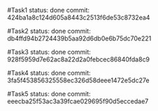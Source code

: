 #Task1
  status: done
  commit: 424ba1a8c124d605a8443c2513f6de53c8732ea4
  
#Task2
  status: done
  commit: db4ffd94b2724439b5aa92d6db0e6b75dc70e221
  
#Task3
  status: done
  commit: 928f5959d7e62ac8a22d2a0febcec86840fda8c9
  
#Task4
  status: done
  commit: 3fa5f453856325558ec326d58deee1472e5dc27e
  
#Task5
  status: done
  commit: eeecba25f53ac3a39fcae029695f90d5eccedae7
